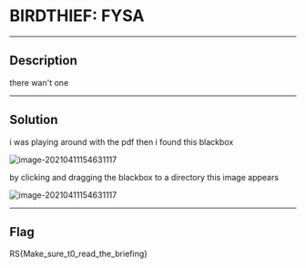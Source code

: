 # BIRDTHIEF: FYSA

---

## Description

there wan't one

---

## Solution

i was playing around with the pdf then i found this blackbox

![image-20210411154631117](https://i.imgur.com/mo9XeBC.png)

by clicking and dragging the blackbox to a directory this image appears

![image-20210411154631117](https://i.imgur.com/wCUpYsE.png)

---

## Flag

RS{Make_sure_t0_read_the_briefing}